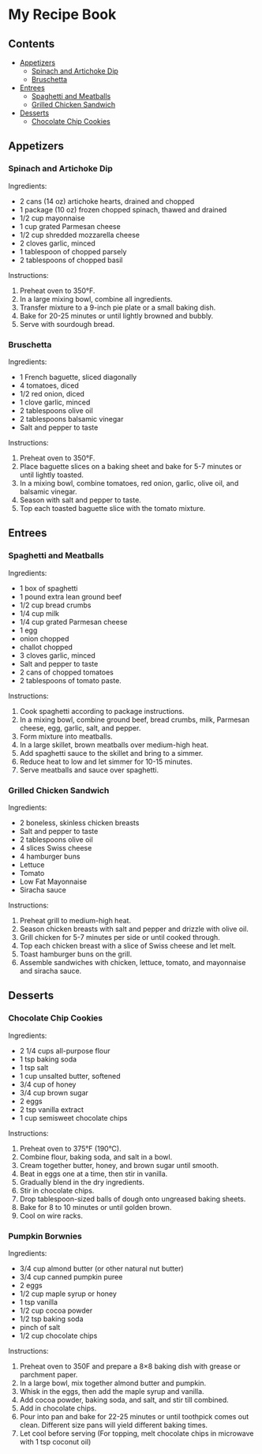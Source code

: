 # My Recipe Book

## Contents
- [Appetizers](#appetizers)
    - [Spinach and Artichoke Dip](#spinach-and-artichoke-dip)
    - [Bruschetta](#bruschetta)
- [Entrees](#entrees)
    - [Spaghetti and Meatballs](#spaghetti-and-meatballs)
    - [Grilled Chicken Sandwich](#grilled-chicken-sandwich)
- [Desserts](#desserts)
    - [Chocolate Chip Cookies](#chocolate-chip-cookies)

## Appetizers
### Spinach and Artichoke Dip

Ingredients:
- 2 cans (14 oz) artichoke hearts, drained and chopped
- 1 package (10 oz) frozen chopped spinach, thawed and drained
- 1/2 cup mayonnaise
- 1 cup grated Parmesan cheese
- 1/2 cup shredded mozzarella cheese
- 2 cloves garlic, minced
- 1 tablespoon of chopped parsely 
- 2 tablespoons of chopped basil 

Instructions:
1. Preheat oven to 350°F.
2. In a large mixing bowl, combine all ingredients.
3. Transfer mixture to a 9-inch pie plate or a small baking dish.
4. Bake for 20-25 minutes or until lightly browned and bubbly.
5. Serve with sourdough bread.

### Bruschetta

Ingredients:
- 1 French baguette, sliced diagonally
- 4 tomatoes, diced
- 1/2 red onion, diced
- 1 clove garlic, minced
- 2 tablespoons olive oil
- 2 tablespoons balsamic vinegar
- Salt and pepper to taste

Instructions:
1. Preheat oven to 350°F.
2. Place baguette slices on a baking sheet and bake for 5-7 minutes or until lightly toasted.
3. In a mixing bowl, combine tomatoes, red onion, garlic, olive oil, and balsamic vinegar.
4. Season with salt and pepper to taste.
5. Top each toasted baguette slice with the tomato mixture.

## Entrees
### Spaghetti and Meatballs

Ingredients:
- 1 box of spaghetti
- 1 pound extra lean ground beef
- 1/2 cup bread crumbs
- 1/4 cup milk
- 1/4 cup grated Parmesan cheese
- 1 egg
- onion chopped
- challot chopped
- 3 cloves garlic, minced
- Salt and pepper to taste
- 2 cans of chopped tomatoes 
- 2 tablespoons of tomato paste. 

Instructions:
1. Cook spaghetti according to package instructions.
2. In a mixing bowl, combine ground beef, bread crumbs, milk, Parmesan cheese, egg, garlic, salt, and pepper.
3. Form mixture into meatballs.
4. In a large skillet, brown meatballs over medium-high heat.
5. Add spaghetti sauce to the skillet and bring to a simmer.
6. Reduce heat to low and let simmer for 10-15 minutes.
7. Serve meatballs and sauce over spaghetti.

### Grilled Chicken Sandwich

Ingredients:
- 2 boneless, skinless chicken breasts
- Salt and pepper to taste
- 2 tablespoons olive oil
- 4 slices Swiss cheese
- 4 hamburger buns
- Lettuce
- Tomato
- Low Fat Mayonnaise
- Siracha sauce 

Instructions:
1. Preheat grill to medium-high heat.
2. Season chicken breasts with salt and pepper and drizzle with olive oil.
3. Grill chicken for 5-7 minutes per side or until cooked through.
4. Top each chicken breast with a slice of Swiss cheese and let melt.
5. Toast hamburger buns on the grill.
6. Assemble sandwiches with chicken, lettuce, tomato, and mayonnaise and siracha sauce.

## Desserts
### Chocolate Chip Cookies

Ingredients:
- 2 1/4 cups all-purpose flour
- 1 tsp baking soda
- 1 tsp salt
- 1 cup unsalted butter, softened
- 3/4 cup of honey 
- 3/4 cup brown sugar
- 2 eggs
- 2 tsp vanilla extract
- 1 cup semisweet chocolate chips

Instructions:
1. Preheat oven to 375°F (190°C).
2. Combine flour, baking soda, and salt in a bowl.
3. Cream together butter, honey, and brown sugar until smooth.
4. Beat in eggs one at a time, then stir in vanilla.
5. Gradually blend in the dry ingredients.
6. Stir in chocolate chips.
7. Drop tablespoon-sized balls of dough onto ungreased baking sheets.
8. Bake for 8 to 10 minutes or until golden brown.
9. Cool on wire racks.

### Pumpkin Borwnies 

Ingredients: 
- 3/4 cup almond butter (or other natural nut butter)
- 3/4 cup canned pumpkin puree
- 2 eggs
- 1/2 cup maple syrup or honey 
- 1 tsp vanilla
- 1/2 cup cocoa powder
- 1/2 tsp baking soda
- pinch of salt
- 1/2 cup chocolate chips

Instructions: 
1. Preheat oven to 350F and prepare a 8×8 baking dish with grease or parchment paper. 
2. In a large bowl, mix together almond butter and pumpkin.
3. Whisk in the eggs, then add the maple syrup and vanilla.
4. Add cocoa powder, baking soda, and salt, and stir till combined.
5. Add in chocolate chips.
6. Pour into pan and bake for 22-25 minutes or until toothpick comes out clean. Different size pans will yield different baking times.
7. Let cool before serving (For topping, melt chocolate chips in microwave with 1 tsp coconut oil)